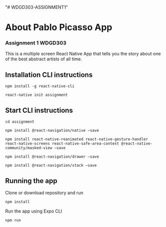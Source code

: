 "# WDGD303-ASSIGNMENT1" 
# About Pablo Picasso App

### Assignment 1 WDGD303

This is a multiple screen React Native App that tells you the story about one of the best abstract artists of all time.



## Installation CLI instructions


```
npm install -g react-native-cli
```

```
react-native init assignment
```


## Start CLI instructions


```
cd assignment
```

```
npm install @react-navigation/native –save
```

```
npm install react-native-reanimated react-native-gesture-handler react-native-screens react-native-safe-area-context @react-native-community/masked-view –save
```

```
npm install @react-navigation/drawer –save
```
```
npm install @react-navigation/stack –save
```

## Running the app

Clone or download repository and run

```
npm install
```

Run the app using Expo CLI

```
npm run
```

